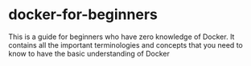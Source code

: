 # docker-for-beginners
This is a guide for beginners who have zero knowledge of Docker. It contains all the important terminologies and concepts that you need to know to have the basic understanding of Docker
